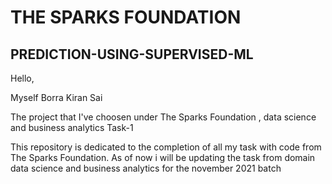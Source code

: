 # THE SPARKS FOUNDATION
## PREDICTION-USING-SUPERVISED-ML

Hello,

Myself Borra Kiran Sai

The project that I've choosen under The Sparks Foundation , data science and business analytics Task-1

This repository is dedicated to the completion of all my task with code from The Sparks Foundation. As of now i will be updating the task from domain data science and business analytics for the november 2021 batch
